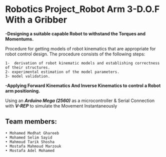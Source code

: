 # Robotics Project_Robot Arm 3-D.O.F With a Gribber
**-Designing a suitable capable Robot to withstand the Torques and Momentums.**

Procedure for getting models of robot kinematics that are appropriate for robot control design. The procedure consists of the following steps:

    1-  derivation of robot kinematic models and establishing correctness of their structures.
    2- experimental estimation of the model parameters.
    3- model validation.
    
    
**-Applying Forward Kinematics And Inverse Kinematics to control a Robot arm positioning.** 

Using an **_Arduino Mega (2560)_** as a microcontroller & Serial Connection with **_V-REP_** to simulate the Movement Instantaneously 



## Team members:
    • Mohamed Medhat Ghareeb
    • Mohamed Selim Sayid
    • Mahmoud Tarik Shosha 
    • Mostafa Mahmoud Marzouk
    • Mostafa Adel Mohamed
    
